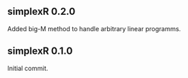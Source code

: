## simplexR 0.2.0

Added big-M method to handle arbitrary linear programms.

## simplexR 0.1.0

Initial commit.
